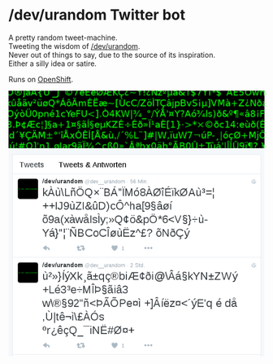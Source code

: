 # /dev/urandom Twitter bot
A pretty random tweet-machine.  
Tweeting the wisdom of [/dev/urandom](http://linux.die.net/man/4/urandom).  
Never out of things to say, due to the source of its inspiration.  
Either a silly idea or satire.

Runs on [OpenShift](https://www.openshift.com/).

![Screenshot](screenshot.png)
